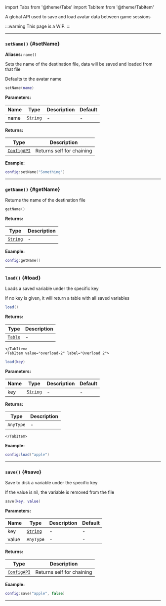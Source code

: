 import Tabs from '@theme/Tabs'
import TabItem from '@theme/TabItem'

A global API used to save and load avatar data between game sessions

:::warning
This page is a WIP.
:::

---

### <code>setName()</code> \{#setName}

**Aliases:** `name()`

Sets the name of the destination file, data will be saved and loaded from that file

Defaults to the avatar name

```lua
setName(name)
```

**Parameters:**

| Name | Type                                            | Description | Default |
| ---- | ----------------------------------------------- | ----------- | ------- |
| name | <code>[String](/tutorials/types/Strings)</code> | -           | -       |

**Returns:**

| Type                                      | Description               |
| ----------------------------------------- | ------------------------- |
| <code>[ConfigAPI](/globals/Config)</code> | Returns self for chaining |

**Example:**

```lua
config:setName("Something")
```

---

### <code>getName()</code> \{#getName}

Returns the name of the destination file

```lua
getName()
```

**Returns:**

| Type                                            | Description |
| ----------------------------------------------- | ----------- |
| <code>[String](/tutorials/types/Strings)</code> | -           |

**Example:**

```lua
config:getName()
```

---

### <code>load()</code> \{#load}

Loads a saved variable under the specific key

If no key is given, it will return a table with all saved variables

<Tabs>
    <TabItem value="overload-1" label="Overload 1">

```lua
load()
```

**Returns:**

| Type                                          | Description |
| --------------------------------------------- | ----------- |
| <code>[Table](/tutorials/types/Tables)</code> | -           |

    </TabItem>
    <TabItem value="overload-2" label="Overload 2">

```lua
load(key)
```

**Parameters:**

| Name | Type                                            | Description | Default |
| ---- | ----------------------------------------------- | ----------- | ------- |
| key  | <code>[String](/tutorials/types/Strings)</code> | -           | -       |

**Returns:**

| Type                 | Description |
| -------------------- | ----------- |
| <code>AnyType</code> | -           |

    </TabItem>

</Tabs>

**Example:**

```lua
config:load("apple")
```

---

### <code>save()</code> \{#save}

Save to disk a variable under the specific key

If the value is nil, the variable is removed from the file

```lua
save(key, value)
```

**Parameters:**

| Name  | Type                                            | Description | Default |
| ----- | ----------------------------------------------- | ----------- | ------- |
| key   | <code>[String](/tutorials/types/Strings)</code> | -           | -       |
| value | <code>AnyType</code>                            | -           | -       |

**Returns:**

| Type                                      | Description               |
| ----------------------------------------- | ------------------------- |
| <code>[ConfigAPI](/globals/Config)</code> | Returns self for chaining |

**Example:**

```lua
config:save("apple", false)
```

---

